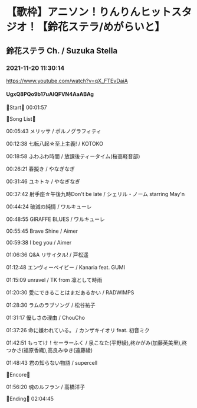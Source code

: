 # 【歌枠】アニソン！りんりんヒットスタジオ！【鈴花ステラ/めがらいと】

## 鈴花ステラ Ch. / Suzuka Stella

### 2021-11-20 11:30:14

https://www.youtube.com/watch?v=qX_FTEvDaiA

#### UgxQ8PQo9b17uAIQFVN4AaABAg

🔔Start🔔 00:01:57



🔔Song List🔔

00:05:43 メリッサ / ポルノグラフィティ

00:12:38 七転八起☆至上主義! / KOTOKO

00:18:58 ふわふわ時間 / 放課後ティータイム(桜高軽音部)

00:26:21 春擬き / やなぎなぎ

00:31:46 ユキトキ / やなぎなぎ

00:37:42 射手座☆午後九時Don't be late / シェリル・ノーム starring May'n

00:44:24 破滅の純情 / ワルキューレ

00:48:55 GIRAFFE BLUES / ワルキューレ

00:55:45 Brave Shine / Aimer

00:59:38 I beg you / Aimer

01:06:36 Q&A リサイタル! / 戸松遥

01:12:48 エンヴィーベイビー / Kanaria feat. GUMI

01:15:09 unravel / TK from 凛として時雨

01:20:30 愛にできることはまだあるかい / RADWIMPS

01:28:30 ラムのラブソング / 松谷祐子

01:31:17 優しさの理由 / ChouCho

01:37:26 命に嫌われている。 / カンザキイオリ feat. 初音ミク

01:42:51 もってけ！セーラーふく / 泉こなた(平野綾),柊かがみ(加藤英美里),柊つかさ(福原香織),高良みゆき(遠藤綾)

01:48:43 君の知らない物語 / supercell



🔔Encore🔔

01:56:20 魂のルフラン / 高橋洋子



🔔Ending🔔 02:04:45

